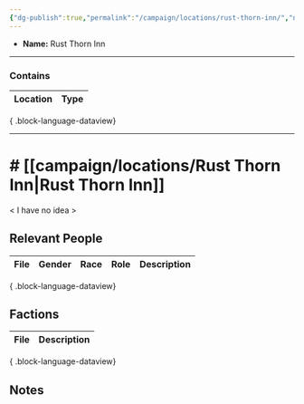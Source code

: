 ```yaml
---
{"dg-publish":true,"permalink":"/campaign/locations/rust-thorn-inn/","noteIcon":"","created":"2025-10-26T19:58:49.971-07:00","updated":"2025-10-27T22:12:37.927-07:00"}
---
```


<p><span><ul>
<li dir="auto"><strong>Name:</strong> Rust Thorn Inn</li>
</ul></span></p>

---

### Contains
| Location | Type |
| -------- | ---- |

{ .block-language-dataview}

---

# # [[campaign/locations/Rust Thorn Inn\|Rust Thorn Inn]]
< I have no idea >

## Relevant People
| File | Gender | Race | Role | Description |
| ---- | ------ | ---- | ---- | ----------- |

{ .block-language-dataview}

## Factions
| File | Description |
| ---- | ----------- |

{ .block-language-dataview}

## Notes
